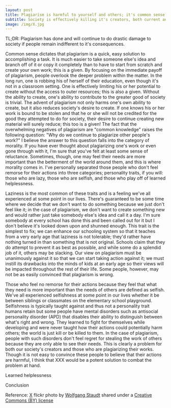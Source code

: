 ```yaml
---
layout: post
title: Plagiarism is harmful to yourself and others; it's common sense!
subtitle: Society is effectively killing it's creators, both current and future.
image: /img/X.jpg
---
```

TL;DR: Plagiarism has done and will continue to do drastic damage to society if people remain indifferent to it's consequences.

Common sense dictates that plagiarism is a quick, easy solution to accomplishing a task. It is much easier to take someone else's idea and branch off of it or copy it completely than to have to start from scratch and create your own work; this is a given. By focusing on the immediate payoff of plagiarism, people overlook the deeper problem within the matter. In the long run, one is robbing his of herself of their education, even though it's not in a classroom setting. One is effectively limiting his or her potential to create without the access to outer resources; this is also a given. Without the ability to create, one's ability to contribute to the greater good of society is trivial. The advent of plagiarism not only harms one's own ability to create, but it also reduces society's desire to create. If one knows his or her work is bound to be stolen and that he or she will not be credited for the good they attempted to do for society, their desire to continue creating new material will surely reduce; this too is a given! The fact that the overwhelming negatives of plagiarism are "common knowledge" raises the following question: "Why do we continue to plagiarize other people's work?" I believe the answer to this question falls into the category of morality. If you have ever thought about plagiarizing one's work or even gone through with it, I'm sure that you've felt at least some sense of reluctance. Sometimes, though, one may feel their needs are more important than the betterment of the world around them, and this is where morality comes in. I've personally separated those people who don't feel remorse for their actions into three categories; personality traits, if you will: those who are lazy, those who are selfish, and those who play off of learned helplessness.

Laziness is the most common of these traits and is a feeling we've all experienced at some point in our lives. There's guaranteed to be some time where we decide that we don't want to do something because we just don't feel like it; in the case of plagiarism, we don't want to create something new and would rather just take somebody else's idea and call it a day. I'm sure somebody at every school has done this and been called out for it but I don't believe it's looked down upon and shunned enough. This trait is the simplest to fix; we can enhance our schooling system so that it teaches from a very early age that laziness is not tolerable; they'd rather have nothing turned in than something that is not original. Schools claim that they do attempt to prevent it as best as possible, and while some do a splendid job of it, others may be slacking. Our view on plagiarism must be unanimously against it so that we can start taking action against it; we must instill its drawbacks into the minds of kids at an early age so their views will be impacted throughout the rest of their life. Some people, however, may not be as easily convinced that plagiarism is wrong.

Those who feel no remorse for their actions because they feel that what they need is more important than the needs of others are defined as selfish. We've all experienced selfishness at some point in our lives whether it be between siblings or classmates on the elementary school playground. Selfishness is typically taught against and thus not a personality trait humans retain but some people have mental disorders such as antisocial personality disorder (APD) that disables their ability to distinguish between what's right and wrong. They learned to fight for themselves while developing and were never taught how their actions could potentially harm others; the world is just kill or be killed to them. In the case of plagiarism, people with such disorders don't feel regret for stealing the work of others because they are only able to see their needs. This is clearly a problem for both our society's creators and those who are plagiarizing their works. Though it is not easy to convince these people to believe that their actions are harmful, I think that XXX would be a potent solution to combat the problem at hand.

Learned helplessness

Conclusion

Reference:
<a title="Plagiarism" href="https://www.flickr.com/photos/wolfgangstaudt/2757928374">X</a> flickr photo by <a href="https://www.flickr.com/photos/wolfgangstaudt">Wolfgang Staudt</a> shared under a <a href="https://creativecommons.org/licenses/by/2.0/">Creative Commons (BY) license</a> </small>
